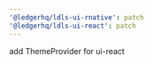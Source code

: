```yaml
---
'@ledgerhq/ldls-ui-rnative': patch
'@ledgerhq/ldls-ui-react': patch
---
```


add ThemeProvider for ui-react
